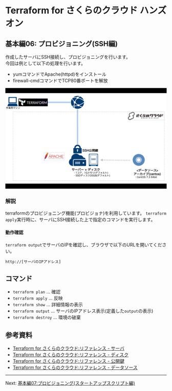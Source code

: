 # Terraform for さくらのクラウド ハンズオン

## 基本編06: プロビジョニング(SSH編)  

作成したサーバにSSH接続し、プロビジョニングを行います。  
今回は例として以下の処理を行います。

  - yumコマンドでApache(httpd)をインストール
  - firewall-cmdコマンドでTCP80番ポートを解放

![基本編06](../images/latest.png "基本編06")

### 解説

terraformのプロビジョニング機能(プロビジョナ)を利用しています。
`terraform apply`実行時に、サーバにSSH接続した上で指定のコマンドを実行します。

#### 動作確認

`terraform output`でサーバのIPを確認し、ブラウザで以下のURLを開いてください。

    http://[サーバのIPアドレス]


## コマンド

* `terraform plan` … 確認
* `terraform apply` … 反映
* `terraform show` … 詳細情報の表示
* `terraform output` … サーバのIPアドレス表示(定義した`output`の表示)
* `terraform destroy` … 環境の破棄


## 参考資料

- [Terraform for さくらのクラウド:リファレンス - サーバ](https://sacloud.github.io/terraform-provider-sakuracloud/configuration/resources/server/)
- [Terraform for さくらのクラウド:リファレンス - ディスク](https://sacloud.github.io/terraform-provider-sakuracloud/configuration/resources/disk/)
- [Terraform for さくらのクラウド:リファレンス - 公開鍵](https://sacloud.github.io/terraform-provider-sakuracloud/configuration/resources/ssh_key/)
- [Terraform for さくらのクラウド:リファレンス - データソース](https://sacloud.github.io/terraform-provider-sakuracloud/configuration/resources/data_resource/)

---

Next: [基本編07:プロビジョニング(スタートアップスクリプト編)](../07_provisioning_startup_script)